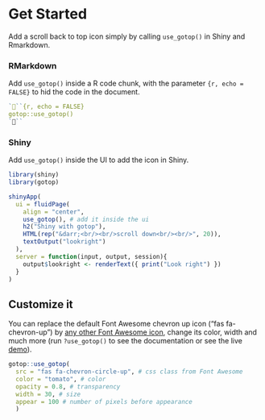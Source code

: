 # Get Started

Add a scroll back to top icon simply by calling `use_gotop()` in Shiny and Rmarkdown.

### RMarkdown

Add `use_gotop()` inside a R code chunk, with the parameter `{r, echo = FALSE}` to hid the code in the document.

``` r
```{r, echo = FALSE}
gotop::use_gotop()
```
```

### Shiny

Add `use_gotop()` inside the UI to add the icon in Shiny.

``` r
library(shiny)
library(gotop)

shinyApp(
  ui = fluidPage(
    align = "center",
    use_gotop(), # add it inside the ui
    h2("Shiny with gotop"), 
    HTML(rep("&darr;<br/><br/>scroll down<br/><br/>", 20)),
    textOutput("lookright")
  ),
  server = function(input, output, session){
    output$lookright <- renderText({ print("Look right") })
  }
)
```

## Customize it

You can replace the default Font Awesome chevron up icon (“fas fa-chevron-up”) by [any other Font Awesome icon](https://fontawesome.com/icons?d=gallery), change its color, width and much more (run `?use_gotop()` to see the documentation or see the live [demo](https://gotop.felixluginbuhl.com)).

``` r
gotop::use_gotop(
  src = "fas fa-chevron-circle-up", # css class from Font Awesome
  color = "tomato", # color
  opacity = 0.8, # transparency
  width = 30, # size
  appear = 100 # number of pixels before appearance
  )
```

